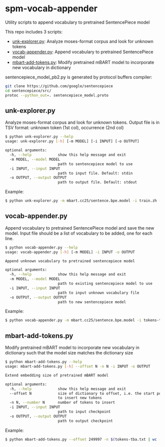 # spm-vocab-appender
Utility scripts to append vocabulary to pretrained SentencePiece model

This repo includes 3 scripts:
* [unk-explorer.py](#unk-explorer.py): Analyze moses-format corpus and look for unknown tokens
* [vocab-appender.py](#vocab-appender.py): Append vocabulary to pretrained SentencePiece model
* [mbart-add-tokens.py](#mbart-add-tokens.py): Modify pretrained mBART model to incorporate new vocabulary in dictionary

sentencepiece_model_pb2.py is generated by protocol buffers compiler:
```bash
git clone https://github.com/google/sentencepiece
cd sentencepiece/src/
protoc --python_out=. sentencepiece_model.proto
```

## unk-explorer.py
Analyze moses-format corpus and look for unknown tokens.
Output file is in TSV format: unknown token (1st col), occurrence (2nd col)

```bash
$ python unk-explorer.py --help
usage: unk-explorer.py [-h] [-m MODEL] [-i INPUT] [-o OUTPUT]

optional arguments:
  -h, --help            show this help message and exit
  -m MODEL, --model MODEL
                        path to sentencepiece model to use
  -i INPUT, --input INPUT
                        path to input file. Default: stdin
  -o OUTPUT, --output OUTPUT
                        path to output file. Default: stdout
```

Example:
```bash
$ python unk-explorer.py -m mbart.cc25/sentence.bpe.model -i train.zh -o unknown-tokens.tsv
```

## vocab-appender.py
Append vocabulary to pretrained SentencePiece model and save the new model.
Input file should be a list of vocabulary to be added, one for each line.

```bash
$ python vocab-appender.py --help
usage: vocab-appender.py [-h] [-m MODEL] -i INPUT -o OUTPUT

Append unknown vocabulary to pretrained sentencepiece model

optional arguments:
  -h, --help            show this help message and exit
  -m MODEL, --model MODEL
                        path to existing sentencepiece model to use
  -i INPUT, --input INPUT
                        path to input unknown vocabulary file
  -o OUTPUT, --output OUTPUT
                        path to new sentencepiece model
```

Example:
```bash
$ python vocab-appender.py -m mbart.cc25/sentence.bpe.model -i tokens-tba.txt -o new.model
```

## mbart-add-tokens.py
Modify pretrained mBART model to incorporate new vocabulary in dictionary such that the model size matches the dictionary size

```bash
$ python mbart-add-tokens.py --help
usage: mbart-add-tokens.py [-h] --offset N -n N -i INPUT -o OUTPUT

Extend embedding size of pretrained mBART model

optional arguments:
  -h, --help            show this help message and exit
  --offset N            size of dictionary to offset, i.e. the start position
                        to insert new tokens
  -n N, --number N      number of tokens to insert
  -i INPUT, --input INPUT
                        path to input checkpoint
  -o OUTPUT, --output OUTPUT
                        path to output checkpoint
```

Example:
```bash
$ python mbart-add-tokens.py --offset 249997 -n $(tokens-tba.txt | wc -l) -i mbart.cc25/model.pt -o new-model.pt
```
